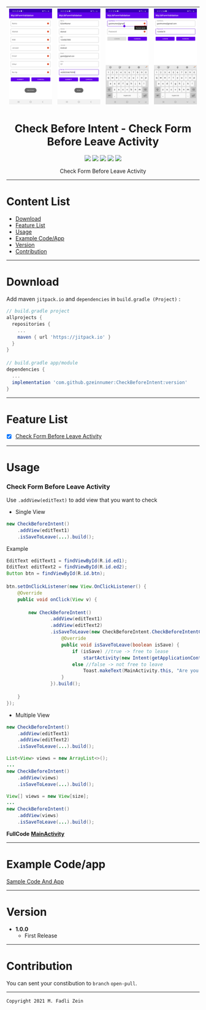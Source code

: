 | <img src="https://github.com/gzeinnumer/AndroidFormValidation/blob/master/preview/example5.jpg" width="300"/> | <img src="https://github.com/gzeinnumer/AndroidFormValidation/blob/master/preview/example1.jpg" width="300"/> | <img src="https://github.com/gzeinnumer/AndroidFormValidation/blob/master/preview/example8.jpg" width="300"/> |<img src="https://github.com/gzeinnumer/AndroidFormValidation/blob/master/preview/example10.jpg" width="300"/> |
|:-----------------------------------------------------------------------------------------------------------------------------|:-----------------------------------------------------------------------------------------------------------------------------|:-----------------------------------------------------------------------------------------------------------------------------|---|

<h1 align="center">
    Check Before Intent - Check Form Before Leave Activity
</h1>

<div align="center">
    <a><img src="https://img.shields.io/badge/Version-0.0.1-brightgreen.svg?style=flat"></a>
    <a><img src="https://img.shields.io/badge/ID-gzeinnumer-blue.svg?style=flat"></a>
    <a><img src="https://img.shields.io/badge/Java-Suport-green?logo=java&style=flat"></a>
    <a><img src="https://img.shields.io/badge/Kotlin-Suport-green?logo=kotlin&style=flat"></a>
    <a href="https://github.com/gzeinnumer"><img src="https://img.shields.io/github/followers/gzeinnumer?label=follow&style=social"></a>
    <br>
    <p>Check Form Before Leave Activity</p>
</div>

---
# Content List
* [Download](#download)
* [Feature List](#feature-list)
* [Usage](#usage)
* [Example Code/App](#example-codeapp)
* [Version](#version)
* [Contribution](#contribution)

---
# Download
Add maven `jitpack.io` and `dependencies` in `build.gradle (Project)` :
```gradle
// build.gradle project
allprojects {
  repositories {
    ...
    maven { url 'https://jitpack.io' }
  }
}

// build.gradle app/module
dependencies {
  ...
  implementation 'com.github.gzeinnumer:CheckBeforeIntent:version'
}
```

---
# Feature List
- [x] [Check Form Before Leave Activity](#check-form-before-leave-activity)

---
# Usage

### Check Form Before Leave Activity

Use `.addView(editText)` to add view that you want to check
* Single View
```java
new CheckBeforeIntent()
    .addView(editText1)
    .isSaveToLeave(...).build();
```

Example
```java
EditText editText1 = findViewById(R.id.ed1);
EditText editText2 = findViewById(R.id.ed2);
Button btn = findViewById(R.id.btn);

btn.setOnClickListener(new View.OnClickListener() {
    @Override
    public void onClick(View v) {

        new CheckBeforeIntent()
                .addView(editText1)
                .addView(editText2)
                .isSaveToLeave(new CheckBeforeIntent.CheckBeforeIntentCallBack() {
                    @Override
                    public void isSaveToLeave(boolean isSave) {
                        if (isSave) //true -> free to lease
                            startActivity(new Intent(getApplicationContext(), MainActivity.class));
                        else //false -> not free to leave
                            Toast.makeText(MainActivity.this, "Are you sure leave the activity", Toast.LENGTH_SHORT).show();
                    }
                }).build();

    }
});
```

* Multiple View
```java
new CheckBeforeIntent()
    .addView(editText1)
    .addView(editText2)
    .isSaveToLeave(...).build();
```
```java
List<View> views = new ArrayList<>();
...
new CheckBeforeIntent()
    .addView(views)
    .isSaveToLeave(...).build();
```
```java
View[] views = new View[size];
...
new CheckBeforeIntent()
    .addView(views)
    .isSaveToLeave(...).build();
```

**FullCode**
[**MainActivity**](https://github.com/gzeinnumer/CheckBeforeIntent/blob/master/app/src/main/java/com/gzeinnumer/checkbeforeintent/MainActivity.java)

---
# Example Code/app

[Sample Code And App](https://github.com/gzeinnumer/CheckBeforeIntentExample)

---
# Version
- **1.0.0**
  - First Release

---
# Contribution
You can sent your constibution to `branch` `open-pull`.

---

```
Copyright 2021 M. Fadli Zein
```
